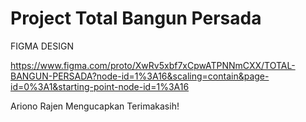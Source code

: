 # Project Total Bangun Persada 

FIGMA DESIGN 

https://www.figma.com/proto/XwRv5xbf7xCpwATPNNmCXX/TOTAL-BANGUN-PERSADA?node-id=1%3A16&scaling=contain&page-id=0%3A1&starting-point-node-id=1%3A16


Ariono Rajen Mengucapkan Terimakasih!
